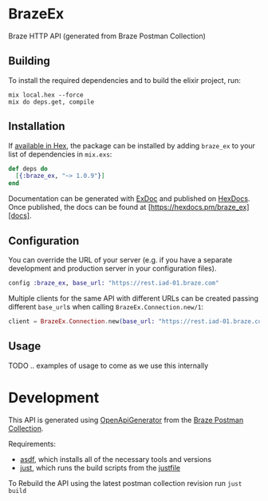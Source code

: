 # BrazeEx

Braze HTTP API (generated from Braze Postman Collection)

## Building

To install the required dependencies and to build the elixir project, run:

```console
mix local.hex --force
mix do deps.get, compile
```

## Installation

If [available in Hex][], the package can be installed by adding `braze_ex` to
your list of dependencies in `mix.exs`:

```elixir
def deps do
  [{:braze_ex, "~> 1.0.9"}]
end
```

Documentation can be generated with [ExDoc][] and published on [HexDocs][]. Once published, the docs can be found at
[https://hexdocs.pm/braze_ex][docs].

## Configuration

You can override the URL of your server (e.g. if you have a separate development and production server in your
configuration files).

```elixir
config :braze_ex, base_url: "https://rest.iad-01.braze.com"
```

Multiple clients for the same API with different URLs can be created passing different `base_url`s when calling
`BrazeEx.Connection.new/1`:

```elixir
client = BrazeEx.Connection.new(base_url: "https://rest.iad-01.braze.com")
```

[exdoc]: https://github.com/elixir-lang/ex_doc
[hexdocs]: https://hexdocs.pm
[available in hex]: https://hex.pm/docs/publish
[docs]: https://hexdocs.pm/braze_ex

## Usage

TODO .. examples of usage to come as we use this internally

# Development

This API is generated using [OpenApiGenerator](https://openapi-generator.tech/) from the [Braze Postman Collection](https://documenter.getpostman.com/view/4689407/SVYrsdsG).

Requirements:

- [asdf](https://asdf-vm.com/), which installs all of the necessary tools and versions
- [just](https://just.systems/man/en/), which runs the build scripts from the [justfile](justfile)

To Rebuild the API using the latest postman collection revision run `just build`
